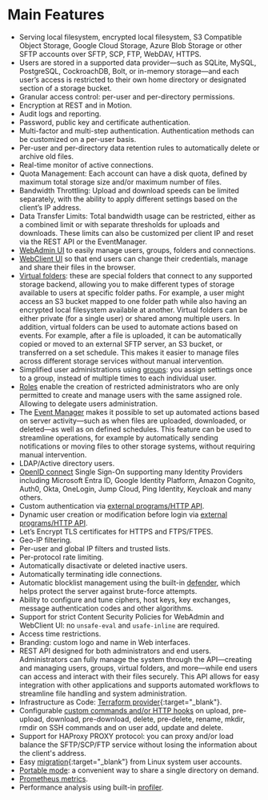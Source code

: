 # Main Features

- Serving local filesystem, encrypted local filesystem, S3 Compatible Object Storage, Google Cloud Storage, Azure Blob Storage or other SFTP accounts over SFTP, SCP, FTP, WebDAV, HTTPS.
- Users are stored in a supported data provider—such as SQLite, MySQL, PostgreSQL, CockroachDB, Bolt, or in-memory storage—and each user’s access is restricted to their own home directory or designated section of a storage bucket.
- Granular access control: per-user and per-directory permissions.
- Encryption at REST and in Motion.
- Audit logs and reporting.
- Password, public key and certificate authentication.
- Multi-factor and multi-step authentication. Authentication methods can be customized on a per-user basis.
- Per-user and per-directory data retention rules to automatically delete or archive old files.
- Real-time monitor of active connections.
- Quota Management: Each account can have a disk quota, defined by maximum total storage size and/or maximum number of files.
- Bandwidth Throttling: Upload and download speeds can be limited separately, with the ability to apply different settings based on the client’s IP address.
- Data Transfer Limits: Total bandwidth usage can be restricted, either as a combined limit or with separate thresholds for uploads and downloads. These limits can also be customized per client IP and reset via the REST API or the EventManager.
- [WebAdmin UI](web-interfaces.md#webadmin) to easily manage users, groups, folders and connections.
- [WebClient UI](web-interfaces.md#webclient) so that end users can change their credentials, manage and share their files in the browser.
- [Virtual folders](virtual-folders.md): these are special folders that connect to any supported storage backend, allowing you to make different types of storage available to users at specific folder paths. For example, a user might access an S3 bucket mapped to one folder path while also having an encrypted local filesystem available at another. Virtual folders can be either private (for a single user) or shared among multiple users. In addition, virtual folders can be used to automate actions based on events. For example, after a file is uploaded, it can be automatically copied or moved to an external SFTP server, an S3 bucket, or transferred on a set schedule. This makes it easier to manage files across different storage services without manual intervention.
- Simplified user administrations using [groups](groups.md): you assign settings once to a group, instead of multiple times to each individual user.
- [Roles](roles.md) enable the creation of restricted administrators who are only permitted to create and manage users with the same assigned role. Allowing to delegate users administration.
- The [Event Manager](eventmanager.md) makes it possible to set up automated actions based on server activity—such as when files are uploaded, downloaded, or deleted—as well as on defined schedules. This feature can be used to streamline operations, for example by automatically sending notifications or moving files to other storage systems, without requiring manual intervention.
- LDAP/Active directory users.
- [OpenID connect](oidc.md) Single Sign-On supporting many Identity Providers including Microsoft Entra ID, Google Identity Platform, Amazon Cognito, Auth0, Okta, OneLogin, Jump Cloud, Ping Identity, Keycloak and many others.
- Custom authentication via [external programs/HTTP API](external-auth.md).
- Dynamic user creation or modification before login via [external programs/HTTP API](dynamic-user-mod.md).
- Let’s Encrypt TLS certificates for HTTPS and FTPS/FTPES.
- Geo-IP filtering.
- Per-user and global IP filters and trusted lists.
- Per-protocol rate limiting.
- Automatically disactivate or deleted inactive users.
- Automatically terminating idle connections.
- Automatic blocklist management using the built-in [defender](defender.md), which helps protect the server against brute-force attempts.
- Ability to configure and tune ciphers, host keys, key exchanges, message authentication codes and other algorithms.
- Support for strict Content Security Policies for WebAdmin and WebClient UI: no `unsafe-eval` and `usafe-inline` are required.
- Access time restrictions.
- Branding: custom logo and name in Web interfaces.
- REST API designed for both administrators and end users. Administrators can fully manage the system through the API—creating and managing users, groups, virtual folders, and more—while end users can access and interact with their files securely. This API allows for easy integration with other applications and supports automated workflows to streamline file handling and system administration.
- Infrastructure as Code: [Terraform provider](https://registry.terraform.io/providers/drakkan/sftpgo/latest){:target="_blank"}.
- Configurable [custom commands and/or HTTP hooks](custom-actions.md) on upload, pre-upload, download, pre-download, delete, pre-delete, rename, mkdir, rmdir on SSH commands and on user add, update and delete.
- Support for HAProxy PROXY protocol: you can proxy and/or load balance the SFTP/SCP/FTP service without losing the information about the client's address.
- Easy [migration](https://github.com/drakkan/sftpgo/tree/main/examples/convertusers){:target="_blank"} from Linux system user accounts.
- [Portable mode](cli.md#portable-mode): a convenient way to share a single directory on demand.
- [Prometheus metrics](metrics.md).
- Performance analysis using built-in [profiler](profiling.md).
